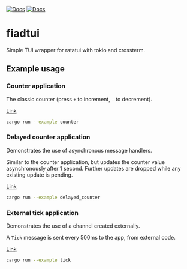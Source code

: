 [![Docs](https://img.shields.io/badge/crates.io-0.9.0-red)](https://crates.io/crates/fiadtui)
 [![Docs](https://img.shields.io/badge/docs.rs-blue)](https://docs.rs/fiadtui/latest/fiadtui/)

# fiadtui

Simple TUI wrapper for ratatui with tokio and crossterm.

## Example usage

### Counter application

The classic counter (press `+` to increment, `-` to decrement).

[Link](examples/counter.rs)

```bash
cargo run --example counter
```

### Delayed counter application

Demonstrates the use of asynchronous message handlers.

Similar to the counter application, but updates the counter value
asynchronously after 1 second. Further updates are dropped while
any existing update is pending.

[Link](examples/delayed_counter.rs)

```bash
cargo run --example delayed_counter
```

### External tick application

Demonstrates the use of a channel created externally.

A `Tick` message is sent every 500ms to the app, from external code.

[Link](examples/tick.rs)

```bash
cargo run --example tick
```
